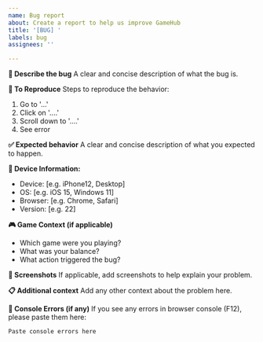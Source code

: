 ```yaml
---
name: Bug report
about: Create a report to help us improve GameHub
title: '[BUG] '
labels: bug
assignees: ''

---
```


**🐛 Describe the bug**
A clear and concise description of what the bug is.

**🔄 To Reproduce**
Steps to reproduce the behavior:
1. Go to '...'
2. Click on '....'
3. Scroll down to '....'
4. See error

**✅ Expected behavior**
A clear and concise description of what you expected to happen.

**📱 Device Information:**
 - Device: [e.g. iPhone12, Desktop]
 - OS: [e.g. iOS 15, Windows 11]
 - Browser: [e.g. Chrome, Safari]
 - Version: [e.g. 22]

**🎮 Game Context (if applicable)**
- Which game were you playing?
- What was your balance?
- What action triggered the bug?

**📸 Screenshots**
If applicable, add screenshots to help explain your problem.

**📋 Additional context**
Add any other context about the problem here.

**🔧 Console Errors (if any)**
If you see any errors in browser console (F12), please paste them here:
```
Paste console errors here
```